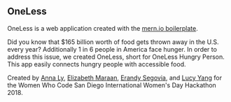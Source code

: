 ## OneLess

OneLess is a web application created with the [mern.io boilerplate](http://mern.io).

Did you know that $165 billion worth of food gets thrown away in the U.S. every year? Additionally 1 in 6 people in America face hunger.  In order to address this issue, we created OneLess, short for OneLess Hungry Person.  This app easily connects hungry people with accessible food.

Created by [Anna Ly](https://github.com/annatly2), [Elizabeth Maraan](https://github.com/emaraan), [Erandy Segovia](https://github.com/erandysegovia), and [Lucy Yang](https://github.com/lucypotato) for the Women Who Code San Diego International Women's Day Hackathon 2018.
